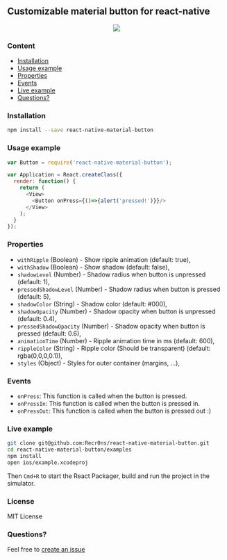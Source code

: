 ## Customizable material button for react-native
<p align="center">
    <img src ="http://s28.postimg.org/3zcyab5j1/out.gif" />
</p>

### Content
- [Installation](#installation)
- [Usage example](#usage-example)
- [Properties](#properties)
- [Events](#events)
- [Live example](#live-example)
- [Questions?](#questions)

### Installation
```bash
npm install --save react-native-material-button
```

### Usage example
```javascript
var Button = require('react-native-material-button');

var Application = React.createClass({
  render: function() {
    return (
      <View>
        <Button onPress={()=>{alert('pressed!')}}/>
      </View>
    );
  }
});
```

### Properties
* `withRipple` (Boolean) - Show ripple animation (default: true),
* `withShadow` (Boolean) - Show shadow (default: false),
* `shadowLevel` (Number) - Shadow radius when button is unpressed (default: 1),
* `pressedShadowLevel` (Number) - Shadow radius when button is pressed (default: 5),
* `shadowColor` (String) - Shadow color (default: #000),
* `shadowOpacity` (Number) - Shadow opacity when button is unpressed (default: 0.4),
* `pressedShadowOpacity` (Number) - Shadow opacity when button is pressed (default: 0.6),
* `animationTime` (Number) - Ripple animation time in ms (default: 600),
* `rippleColor` (String) - Ripple color (Should be transparent) (default: rgba(0,0,0,0.1)),
* `styles` (Object) - Styles for outer container (margins, ...),

### Events
* `onPress`: This function is called when the button is pressed.
* `onPressIn`: This function is called when the button is pressed in.
* `onPressOut`: This function is called when the button is pressed out :)

### Live example
```sh
git clone git@github.com:Recr0ns/react-native-material-button.git
cd react-native-material-button/examples
npm install
open ios/example.xcodeproj
```
Then `Cmd+R` to start the React Packager, build and run the project in the simulator.

### License
MIT License

### Questions?
Feel free to [create an issue](https://github.com/Recr0ns/react-native-material-button/issues)

